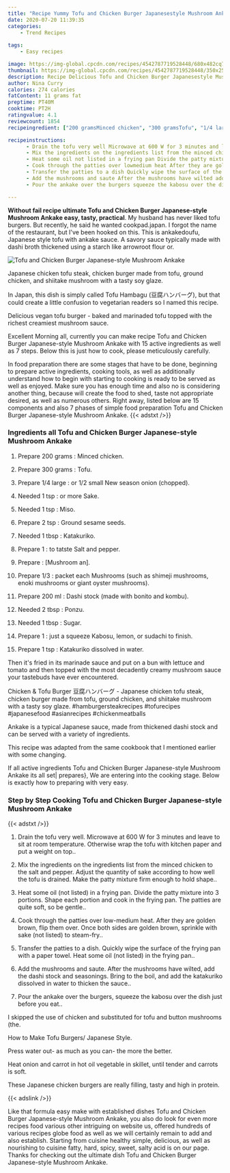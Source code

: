 ```yaml
---
title: "Recipe Yummy Tofu and Chicken Burger Japanesestyle Mushroom Ankake"
date: 2020-07-20 11:39:35
categories:
    - Trend Recipes
    
tags:
    - Easy recipes

image: https://img-global.cpcdn.com/recipes/4542787719528448/680x482cq70/tofu-and-chicken-burger-japanese-style-mushroom-ankake-recipe-main-photo.jpg
thumbnail: https://img-global.cpcdn.com/recipes/4542787719528448/350x250cq70/tofu-and-chicken-burger-japanese-style-mushroom-ankake-recipe-main-photo.jpg
description: Recipe Delicious Tofu and Chicken Burger Japanesestyle Mushroom Ankake with 15 ingredients and 7 stages of easy cooking.
author: Nina Curry
calories: 274 calories
fatContent: 11 grams fat
preptime: PT40M
cooktime: PT2H
ratingvalue: 4.1
reviewcount: 1854
recipeingredient: ["200 gramsMinced chicken", "300 gramsTofu", "1/4 largeor 12 small New season onion chopped", "1 tspor more Sake", "1 tspMiso", "2 tspGround sesame seeds", "1 tbspKatakuriko", "1to tatste Salt and pepper", "Mushroom an", "1/3packet each Mushrooms such as shimeji mushrooms enoki mushrooms or giant oyster mushrooms", "200 mlDashi stock made with bonito and kombu", "2 tbspPonzu", "1 tbspSugar", "1just a squeeze Kabosu lemon or sudachi to finish", "1 tspKatakuriko dissolved in water"]

recipeinstructions: 
      - Drain the tofu very well Microwave at 600 W for 3 minutes and leave to sit at room temperature Otherwise wrap the tofu with kitchen paper and put a weight on top 
      - Mix the ingredients on the ingredients list from the minced chicken to the salt and pepper Adjust the quantity of sake according to how well the tofu is drained Make the patty mixture firm enough to hold shape 
      - Heat some oil not listed in a frying pan Divide the patty mixture into 3 portions Shape each portion and cook in the frying pan The patties are quite soft so be gentle 
      - Cook through the patties over lowmedium heat After they are golden brown flip them over Once both sides are golden brown sprinkle with sake not listed to steamfry 
      - Transfer the patties to a dish Quickly wipe the surface of the frying pan with a paper towel Heat some oil not listed in the frying pan 
      - Add the mushrooms and saute After the mushrooms have wilted add the dashi stock and seasonings Bring to the boil and add the katakuriko dissolved in water to thicken the sauce 
      - Pour the ankake over the burgers squeeze the kabosu over the dish just before you eat

---
```




**Without fail recipe ultimate Tofu and Chicken Burger Japanese-style Mushroom Ankake easy, tasty, practical**. My husband has never liked tofu burgers. But recently, he said he wanted cookpad.japan. I forgot the name of the restaurant, but I&#39;ve been hooked on this. This is ankakedoufu, Japanese style tofu with ankake sauce. A savory sauce typically made with dashi broth thickened using a starch like arrowroot flour or.


![Tofu and Chicken Burger Japanese-style Mushroom Ankake](https://img-global.cpcdn.com/recipes/4542787719528448/680x482cq70/tofu-and-chicken-burger-japanese-style-mushroom-ankake-recipe-main-photo.jpg "Tofu and Chicken Burger Japanese-style Mushroom Ankake")



Japanese chicken tofu steak, chicken burger made from tofu, ground chicken, and shiitake mushroom with a tasty soy glaze.

In Japan, this dish is simply called Tofu Hambagu (豆腐ハンバーグ), but that could create a little confusion to vegetarian readers so I named this recipe.

Delicious vegan tofu burger - baked and marinaded tofu topped with the richest creamiest mushroom sauce.


Excellent Morning all, currently you can make recipe Tofu and Chicken Burger Japanese-style Mushroom Ankake with 15 active ingredients as well as 7 steps. Below this is just how to cook, please meticulously carefully.

In food preparation there are some stages that have to be done, beginning to prepare active ingredients, cooking tools, as well as additionally understand how to begin with starting to cooking is ready to be served as well as enjoyed. Make sure you has enough time and also no is considering another thing, because will create the food to shed, taste not appropriate desired, as well as numerous others. Right away, listed below are 15 components and also 7 phases of simple food preparation Tofu and Chicken Burger Japanese-style Mushroom Ankake.
{{< adstxt />}}

### Ingredients all Tofu and Chicken Burger Japanese-style Mushroom Ankake


1. Prepare 200 grams : Minced chicken.

1. Prepare 300 grams : Tofu.

1. Prepare 1/4 large : or 1/2 small New season onion (chopped).

1. Needed 1 tsp : or more Sake.

1. Needed 1 tsp : Miso.

1. Prepare 2 tsp : Ground sesame seeds.

1. Needed 1 tbsp : Katakuriko.

1. Prepare 1 : to tatste Salt and pepper.

1. Prepare  : [Mushroom an].

1. Prepare 1/3 : packet each Mushrooms (such as shimeji mushrooms, enoki mushrooms or giant oyster mushrooms).

1. Prepare 200 ml : Dashi stock (made with bonito and kombu).

1. Needed 2 tbsp : Ponzu.

1. Needed 1 tbsp : Sugar.

1. Prepare 1 : just a squeeze Kabosu, lemon, or sudachi to finish.

1. Prepare 1 tsp : Katakuriko dissolved in water.


Then it&#39;s fried in its marinade sauce and put on a bun with lettuce and tomato and then topped with the most decadently creamy mushroom sauce your tastebuds have ever encountered.

Chicken &amp; Tofu Burger 豆腐ハンバーグ - Japanese chicken tofu steak, chicken burger made from tofu, ground chicken, and shiitake mushroom with a tasty soy glaze. #hamburgersteakrecipes #tofurecipes #japanesefood #asianrecipes #chickenmeatballs

Ankake is a typical Japanese sauce, made from thickened dashi stock and can be served with a variety of ingredients.

This recipe was adapted from the same cookbook that I mentioned earlier with some changing.


If all active ingredients Tofu and Chicken Burger Japanese-style Mushroom Ankake its all set| prepares}, We are entering into the cooking stage. Below is exactly how to preparing with very easy.

### Step by Step Cooking Tofu and Chicken Burger Japanese-style Mushroom Ankake

{{< adstxt />}}


1. Drain the tofu very well. Microwave at 600 W for 3 minutes and leave to sit at room temperature. Otherwise wrap the tofu with kitchen paper and put a weight on top..



1. Mix the ingredients on the ingredients list from the minced chicken to the salt and pepper. Adjust the quantity of sake according to how well the tofu is drained. Make the patty mixture firm enough to hold shape..



1. Heat some oil (not listed) in a frying pan. Divide the patty mixture into 3 portions. Shape each portion and cook in the frying pan. The patties are quite soft, so be gentle..



1. Cook through the patties over low-medium heat. After they are golden brown, flip them over. Once both sides are golden brown, sprinkle with sake (not listed) to steam-fry..



1. Transfer the patties to a dish. Quickly wipe the surface of the frying pan with a paper towel. Heat some oil (not listed) in the frying pan..



1. Add the mushrooms and saute. After the mushrooms have wilted, add the dashi stock and seasonings. Bring to the boil, and add the katakuriko dissolved in water to thicken the sauce..



1. Pour the ankake over the burgers, squeeze the kabosu over the dish just before you eat..




I skipped the use of chicken and substituted for tofu and button mushrooms (the.

How to Make Tofu Burgers/ Japanese Style.

Press water out- as much as you can- the more the better.

Heat onion and carrot in hot oil vegetable in skillet, until tender and carrots is soft.

These Japanese chicken burgers are really filling, tasty and high in protein.


{{< adslink />}}

Like that formula easy make with established dishes Tofu and Chicken Burger Japanese-style Mushroom Ankake, you also do look for even more recipes food various other intriguing on website us, offered hundreds of various recipes globe food as well as we will certainly remain to add and also establish. Starting from cuisine healthy simple, delicious, as well as nourishing to cuisine fatty, hard, spicy, sweet, salty acid is on our page. Thanks for checking out the ultimate dish Tofu and Chicken Burger Japanese-style Mushroom Ankake.
